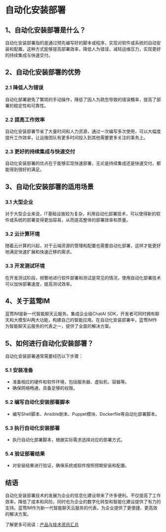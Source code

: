 # 自动化安装部署

## 1、自动化安装部署是什么？

自动化安装部署指的是通过预先编写好的脚本或程序，实现对软件或系统的自动安装和配置。这种方式能够提高部署效率，降低人为错误，减轻运维压力，实现更好的持续集成与快速交付。

## 2、自动化安装部署的优势

### 2.1 降低人为错误

自动化部署避免了繁琐的手动操作，降低了因人为疏忽导致的错误概率，提高了部署的稳定性和可靠性。

### 2.2 提高工作效率

自动化安装部署节省了大量时间和人力资源，通过一次编写多次使用，可以大幅度提升工作效率，让运维团队有更多时间投入到其他需要更多关注的事务上。

### 2.3 更好的持续集成与快速交付

自动化安装部署的优点在于能够实现快速部署，无论是持续集成还是快速交付，都能得到很好的满足。

## 3、自动化安装部署的适用场景

### 3.1 大型企业

对于大型企业来说，IT基础设施较为复杂，利用自动化部署技术，可以使得新的软件或系统的部署变得更加容易，从而提高整体的部署效率和质量。

### 3.2 云计算环境

随着云计算的兴起，对于云端资源的管理和配置也需要自动化部署，这样才能更好地满足快速扩展和快速迁移的需求。

### 3.3 开发测试环境

在开发测试阶段，频繁地进行软件部署和测试是常见的情况，使用自动化部署技术可以加快部署速度，提高测试效率。

## 4、关于蓝莺IM

蓝莺IM是新一代智能聊天云服务。集成企业级ChatAI SDK，开发者可同时拥有聊天和大模型AI两大功能，构建自己的智能应用。在自动化安装部署中，蓝莺IM作为智能聊天云服务的代表之一，提供了全面的解决方案。

## 5、如何进行自动化安装部署？

自动化安装部署通常需要经历以下步骤：

### 5.1 安装准备

- 准备相应的硬件和软件环境，包括服务器、虚拟机、容器等。
- 确保网络畅通，具备足够的权限。

### 5.2 编写自动化安装部署脚本

- 编写Shell脚本、Ansible剧本、Puppet模块、Dockerfile等自动化部署脚本。

### 5.3 执行自动化安装部署

- 执行自动化部署脚本，根据实际需求选择对应的部署方式。

### 5.4 验证部署结果

- 对安装结果进行验证，确保系统或软件按照预期安装和配置。

## 结语

自动化安装部署技术的发展为企业的信息化建设带来了许多便利。不仅提高了工作效率，降低了成本和风险，同时也为企业的数字化转型和智能化建设提供了有力的支持。蓝莺IM作为新一代智能聊天云服务的代表，为企业提供了更便捷、更高效的解决方案。

了解更多可阅读：[产品与技术资讯汇总](articles/product-and-technologies/)